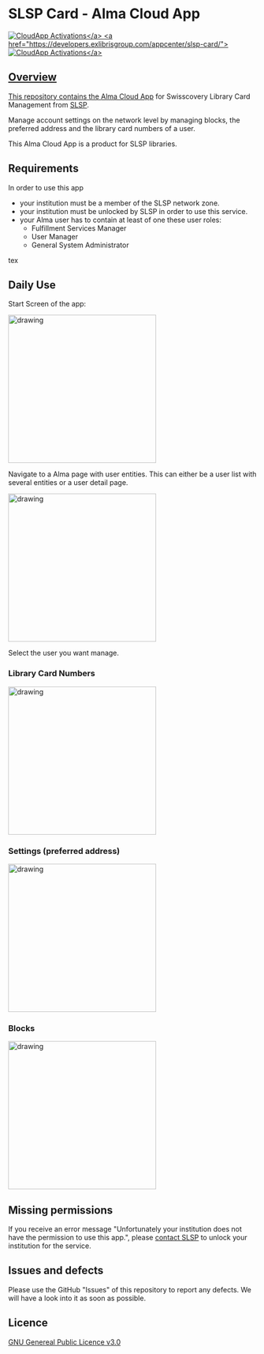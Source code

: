 # SLSP Card - Alma Cloud App
<a href="https://developers.exlibrisgroup.com/appcenter/slsp-card/">![CloudApp Activations](https://img.shields.io/badge/dynamic/json?url=https%3A%2F%2Fapps01.ext.exlibrisgroup.com%2Fappstats.json&query=%24%5B%3F(%40.cloud_app_id%3D%3D'swiss-library-service-platform%2Fregistration-cloud-app')%5D.user_count&style=flat&label=Cloud%20App%20Activations)</a>
<a href="https://developers.exlibrisgroup.com/appcenter/slsp-card/">![CloudApp Activations](https://img.shields.io/badge/dynamic/json?url=https%3A%2F%2Fapps01.ext.exlibrisgroup.com%2Fappstats.json&query=%24%5B%3F(%40.cloud_app_id%3D%3D'swiss-library-service-platform%2Fregistration-cloud-app')%5D.institution_count&style=flat&label=Cloud%20App%20Institutions)</a>


## Overview

This repository contains the [Alma Cloud App](https://developers.exlibrisgroup.com/cloudapps/) for Swisscovery Library Card Management from [SLSP](https://slsp.ch/).

Manage account settings on the network level by managing blocks, the preferred address and the library card numbers of a user.

This Alma Cloud App is a product for SLSP libraries.

## Requirements

In order to use this app

- your institution must be a member of the SLSP network zone.
- your institution must be unlocked by SLSP in order to use this service.
- your Alma user has to contain at least of one these user roles:
    - Fulfillment Services Manager
    - User Manager
    - General System Administrator

tex
## Daily Use

Start Screen of the app:

<img src=./preview/welcome.png alt="drawing" width="300"/>

Navigate to a Alma page with user entities. 
This can either be a user list with several entities or a user detail page. 

<img src=./preview/userlist.png alt="drawing" width="300"/>

Select the user you want manage.

### Library Card Numbers
<img src=./preview/app1.png alt="drawing" width="300"/>

### Settings (preferred address)
<img src=./preview/app2.png alt="drawing" width="300"/>

### Blocks
<img src=./preview/app3.png alt="drawing" width="300"/>

## Missing permissions

If you receive an error message "Unfortunately your institution does not have the permission to use this app.", please [contact SLSP](https://slsp.ch/en/contact) to unlock your institution for the service.

## Issues and defects
Please use the GitHub "Issues" of this repository to report any defects. We will have a look into it as soon as possible.

## Licence 

[GNU Genereal Public Licence v3.0](https://github.com/Swiss-Library-Service-Platform/slsp-card-cloud-app/blob/main/LICENCE)